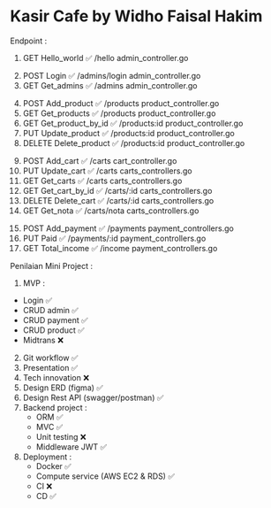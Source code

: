 # Kasir Cafe by Widho Faisal Hakim

Endpoint :
<!-- general -->
1. GET      Hello_world         ✅      /hello              admin_controller.go 

<!-- admin -->
2. POST     Login               ✅      /admins/login       admin_controller.go 
3. GET      Get_admins          ✅      /admins             admin_controller.go 

<!-- product -->
4. POST     Add_product         ✅      /products           product_controller.go 
5. GET      Get_products        ✅      /products           product_controller.go 
6. GET      Get_product_by_id   ✅      /products:id        product_controller.go 
7. PUT      Update_product      ✅      /products:id        product_controller.go 
8. DELETE   Delete_product      ✅      /products:id        product_controller.go 
   
<!-- cart -->
9.  POST     Add_cart           ✅      /carts              cart_controller.go   
10. PUT     Update_cart         ✅      /carts              carts_controllers.go  
11. GET     Get_carts           ✅      /carts              carts_controllers.go  
12. GET     Get_cart_by_id      ✅      /carts/:id          carts_controllers.go  
13. DELETE  Delete_cart         ✅      /carts/:id          carts_controllers.go  
14. GET     Get_nota            ✅      /carts/nota         carts_controllers.go  
    
<!-- payment -->
15. POST    Add_payment         ✅      /payments           payment_controllers.go  
16. PUT     Paid                ✅      /payments/:id       payment_controllers.go  
17. GET     Total_income        ✅      /income             payment_controllers.go  



Penilaian Mini Project :
1. MVP :
  - Login                               ✅
  - CRUD admin                          ✅
  - CRUD payment                        ✅ 
  - CRUD product                        ✅    
  - Midtrans                            ❌
2. Git workflow                         ✅ 
3. Presentation                         ✅
4. Tech innovation                      ❌
5. Design ERD (figma)                   ✅
6. Design Rest API (swagger/postman)    ✅
7. Backend project :
   - ORM                                ✅
   - MVC                                ✅
   - Unit testing                       ❌
   - Middleware JWT                     ✅
8. Deployment :     
   - Docker                             ✅
   - Compute service (AWS EC2 & RDS)    ✅
   - CI                                 ❌
   - CD                                 ✅
